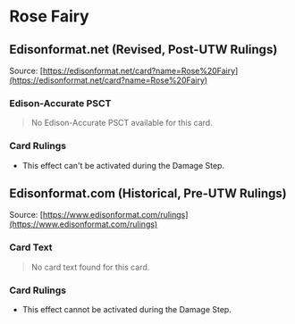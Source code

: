 # Rose Fairy

## Edisonformat.net (Revised, Post-UTW Rulings)

Source: [https://edisonformat.net/card?name=Rose%20Fairy](https://edisonformat.net/card?name=Rose%20Fairy)

### Edison-Accurate PSCT

> No Edison-Accurate PSCT available for this card.

### Card Rulings

*   This effect can't be activated during the Damage Step.


## Edisonformat.com (Historical, Pre-UTW Rulings)

Source: [https://www.edisonformat.com/rulings](https://www.edisonformat.com/rulings)

### Card Text

> No card text found for this card.

### Card Rulings

*   This effect cannot be activated during the Damage Step.


